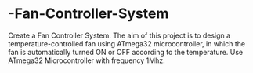 # -Fan-Controller-System
Create a Fan Controller System. The aim of this project is to design a temperature-controlled fan using ATmega32  microcontroller, in which the fan is automatically turned ON or OFF according to the  temperature. Use ATmega32 Microcontroller with frequency 1Mhz. 
